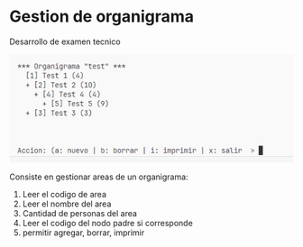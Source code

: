 # Gestion de organigrama

Desarrollo de examen tecnico

![alt text](images/image.png "Vista previa")

Consiste en gestionar areas de un organigrama:

1. Leer el codigo de area
2. Leer el nombre del area
3. Cantidad de personas del area
4. Leer el codigo del nodo padre si corresponde
5. permitir agregar, borrar, imprimir
